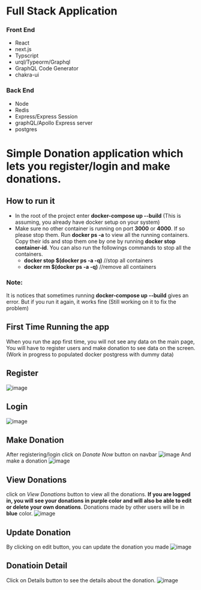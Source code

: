 # Full Stack Application

### Front End
- React
- next.js
- Typscript
- urql/Typeorm/Graphql
- GraphQL Code Generator
- chakra-ui
### Back End
- Node
- Redis
- Express/Express Session
- graphQL/Apollo Express server
- postgres

# Simple Donation application which lets you register/login and make donations. 

## How to run it
- In the root of the project enter **docker-compose up --build** (This is assuming, you already have docker setup on your system)
- Make sure no other container is running on port **3000** or **4000**. If so please stop them. Run **docker ps -a** to view all the running containers. Copy their ids and stop them one by one by running **docker stop container-id**. You can also run the followings commands to stop all the containers.
  - **docker stop $(docker ps -a -q)** //stop all containers
  - **docker rm $(docker ps -a -q)** //remove all containers
### Note:
It is notices that sometimes running **docker-compose up --build** gives an error. But if you run it again, it works fine (Still working on it to fix the problem)

## First Time Running the app
When you run the app first time, you will not see any data on the main page, You will have to register users and make donation to see data on the screen. (Work in progress to populated docker postgress with dummy data)
## Register
![image](https://user-images.githubusercontent.com/31515792/169682851-a599ef57-b44d-47df-ba17-2809ed6b11dc.png)
## Login
![image](https://user-images.githubusercontent.com/31515792/169682890-c491fc12-a57b-41e2-8893-401b2d970dc3.png)
## Make Donation
After registering/login click on *Donate Now* button on navbar
![image](https://user-images.githubusercontent.com/31515792/169682948-8cd13dd7-74fb-4be9-9d5d-423ebcd75969.png)
And make a donation
![image](https://user-images.githubusercontent.com/31515792/169682962-4b60c9e3-2230-4576-abfc-6012c717d0a2.png)
## View Donations
click on *View Donations* button to view all the donations. 
**If you are logged in, you will see your donations in purple color and will also be able to edit or delete your own donations**. Donations made by other users will be in **blue** color. 
![image](https://user-images.githubusercontent.com/31515792/169683098-81d40234-4ae8-4217-96e8-925a188c537f.png)
## Update Donation
By clicking on edit button, you can update the donation you made
![image](https://user-images.githubusercontent.com/31515792/169683381-4a5d5f83-6b69-496a-a888-c122db1c228d.png)
## Donatioin Detail
Click on Details button to see the details about the donation.
![image](https://user-images.githubusercontent.com/31515792/169683745-55f6f5be-9dee-4adb-8ef6-dcdda1a9cbd5.png)




